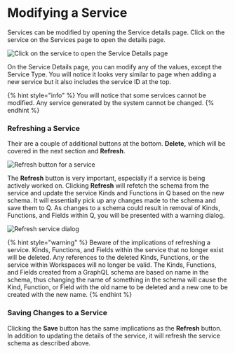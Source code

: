 # Modifying a Service

Services can be modified by opening the Service details page. Click on the service on the Services page to open the details page.

![Click on the service to open the Service Details page](https://maanaimages.blob.core.windows.net/maana-q-documentation/Product%20Guide/Open%20Service%20from%20Services%20Page.png)

On the Service Details page, you can modify any of the values, except the Service Type. You will notice it looks very similar to page when adding a new service but it also includes the service ID at the top.

{% hint style="info" %}
You will notice that some services cannot be modified. Any service generated by the system cannot be changed.
{% endhint %}

### Refreshing a Service

Their are a couple of additional buttons at the bottom. **Delete,** which will be covered in the next section and **Refresh**.

![Refresh button for a service](https://maanaimages.blob.core.windows.net/maana-q-documentation/Product%20Guide/Refresh%20Button%20Services%20Page.png)

The **Refresh** button is very important, especially if a service is being actively worked on. Clicking **Refresh** will refetch the schema from the service and update the service Kinds and Functions in Q based on the new schema. It will essentially pick up any changes made to the schema and save them to Q. As changes to a schema could result in removal of Kinds, Functions, and Fields within Q, you will be presented with a warning dialog.

![Refresh service dialog](https://maanaimages.blob.core.windows.net/maana-q-documentation/Product%20Guide/Refresh%20Service%20Dialog.png)

{% hint style="warning" %}
Beware of the implications of refreshing a service. Kinds, Functions, and Fields within the service that no longer exist will be deleted. Any references to the deleted Kinds, Functions, or the service within Workspaces will no longer be valid. The Kinds, Functions, and Fields created from a GraphQL schema are based on name in the schema, thus changing the name of something in the schema will cause the Kind, Function, or Field with the old name to be deleted and a new one to be created with the new name.
{% endhint %}

### Saving Changes to a Service

Clicking the **Save** button has the same implications as the **Refresh** button. In addition to updating the details of the service, it will refresh the service schema as described above.





